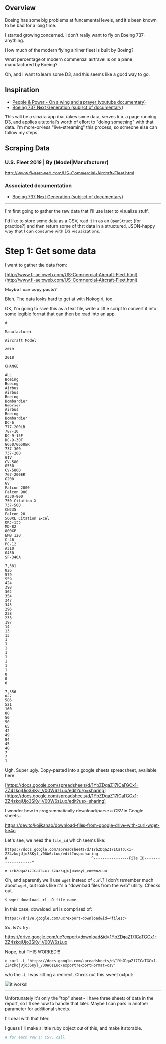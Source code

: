 ## Overview

Boeing has some big problems at fundamental levels, and it's been known to be bad for a long time.

I started growing concerned. I don't really want to fly on Boeing 737-anything. 

How much of the modern flying airliner fleet is built by Boeing? 

What percentage of modern commercial airtravel is on a plane manufactured by Boeing?

Oh, and I want to learn some D3, and this seems like a good way to go.

## Inspiration

- [People & Power - On a wing and a prayer (youtube documentary)](https://www.youtube.com/watch?v=IaWdEtANi-0)
- [Boeing 737 Next Generation (subject of documentary)](https://en.wikipedia.org/wiki/Boeing_737_Next_Generation)

This will be a sinatra app that takes some data, serves it to a page running D3, and applies a tutorial's worth of effort to "doing something" with that data. I'm more-or-less "live-streaming" this process, so someone else can follow my steps.

## Scraping Data

###  U.S. Fleet 2019 | By (Model|Manufacturer)

http://www.fi-aeroweb.com/US-Commercial-Aircraft-Fleet.html

### Associated documentation

- [Boeing 737 Next Generation (subject of documentary)](https://en.wikipedia.org/wiki/Boeing_737_Next_Generation)


--------------------

I'm first going to gather the raw data that I'll use later to visualize stuff. 

I'd like to store some data as a CSV, read it in as an `OpenStruct` (for practice?) and then return some of that data in a structured, JSON-happy way that I can consume with D3 visualizations.



# Step 1: Get some data

I want to gather the data from:

[http://www.fi-aeroweb.com/US-Commercial-Aircraft-Fleet.html](http://www.fi-aeroweb.com/US-Commercial-Aircraft-Fleet.html)

Maybe I can copy-paste?

Bleh. The data looks hard to get at with Nokogiri, too.

OK, I'm going to save this as a text file, write a little script to convert it into some legible format that can then be read into an app.

```
# 	

Manufacturer 	

Aircraft Model 	

2019 	

2018 	

CHANGE	

ALL
Boeing
Boeing
Airbus
Airbus
Boeing
Bombardier
Embraer
Airbus
Boeing
Bombardier
DC-6
777-200LR
787-10
DC-9-15F
DC-9-30F
G650/G650ER
737-300
737-200
GIV
CV-580
G550
CV-5800
767-200ER
G200
GV
Falcon 2000
Falcon 900
A330-900
750 Citation X
737-500
CN235
Falcon 20
560XL Citation Excel
ERJ-135
MD-82
800XP
EMB 120
C-46
PC-12
A310
G450
SF-340A

7,381
826
579
559
424
398
362
354
347
345
296
238
233
197
14
13
13
1
1
1
1
1
1
1
1
0
0
0

7,356
827
586
521
160
80
56
50
65
42
49
84
45
40
7
7
1 
```

Ugh. Super ugly. Copy-pasted into a google sheets spreadsheet, available here:

[https://docs.google.com/spreadsheets/d/1YbZDqaZ17ICaTGCx1-ZZ4zkqjUjo3SKyl_V00W6zLuo/edit?usp=sharing](https://docs.google.com/spreadsheets/d/1YbZDqaZ17ICaTGCx1-ZZ4zkqjUjo3SKyl_V00W6zLuo/edit?usp=sharing)

I wonder how to programmatically download/parse a CSV in Google sheets...

https://dev.to/kojikanao/download-files-from-google-drive-with-curl-wget-5e4o

Let's see, we need the `file_id` which seems like:

```
https://docs.google.com/spreadsheets/d/1YbZDqaZ17ICaTGCx1-ZZ4zkqjUjo3SKyl_V00W6zLuo/edit?usp=sharing
#                                      ^----------------File ID-------------------^

# 1YbZDqaZ17ICaTGCx1-ZZ4zkqjUjo3SKyl_V00W6zLuo
```

Oh, and aparently we'll use `wget` instead of `curl`? I don't remember much about `wget`, but looks like it's a "download files from the web" utility. Checks out.

```
$ wget download_url -O file_name
```

In this case, download_url is comprised of:

```
https://drive.google.com/uc?export=download&id=<fileId>
```

So, let's try:

https://drive.google.com/uc?export=download&id=1YbZDqaZ17ICaTGCx1-ZZ4zkqjUjo3SKyl_V00W6zLuo

Nope, but THIS WORKED!!!

```
> curl -L 'https://docs.google.com/spreadsheets/d/1YbZDqaZ17ICaTGCx1-ZZ4zkqjUjo3SKyl_V00W6zLuo/export?exportFormat=csv'
```

w/o the `-L` I was hitting a redirect. Check out this sweet output:

![it works!](images/curl-google-sheets-csv.jpg)

--------------------

Unfortunately it's only the "top" sheet - I have three sheets of data in the report, so I'll see how to handle that later. Maybe I can pass in another parameter for additional sheets. 

I'll deal with that later. 

I guess I'll make a little ruby object out of this, and make it storable.

```ruby
# for each row in CSV, call 
```
